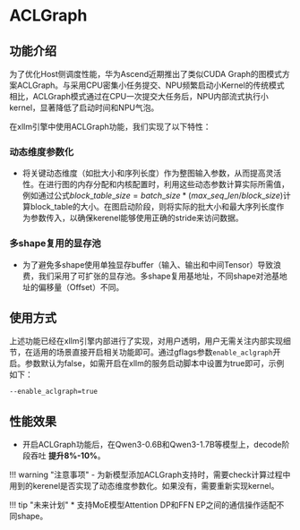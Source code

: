 # ACLGraph


## 功能介绍

为了优化Host侧调度性能，华为Ascend近期推出了类似CUDA Graph的图模式方案ACLGraph。与采用CPU密集小任务提交、NPU频繁启动小Kernel的传统模式相比，ACLGraph模式通过在CPU一次提交大任务后，NPU内部流式执行小kernel，显著降低了启动时间和NPU气泡。

在xllm引擎中使用ACLGraph功能，我们实现了以下特性：
### 动态维度参数化
  - 将关键动态维度（如批大小和序列长度）作为整图输入参数，从而提高灵活性。在进行图的内存分配和内核配置时，利用这些动态参数计算实际所需值，例如通过公式$block\_table\_size = batch\_size * (max\_seq\_len / block\_size$)计算block_table的大小。在图启动阶段，则将实际的批大小和最大序列长度作为参数传入，以确保kerenel能够使用正确的stride来访问数据。

### 多shape复用的显存池
  - 为了避免多shape使用单独显存buffer（输入、输出和中间Tensor）导致浪费，我们采用了可扩张的显存池。多shape复用基地址，不同shape对池基地址的偏移量（Offset）不同。


## 使用方式

上述功能已经在xllm引擎内部进行了实现，对用户透明，用户无需关注内部实现细节，在适用的场景直接开启相关功能即可。通过gflags参数`enable_aclgraph`开启。参数默认为false，如需开启在xllm的服务启动脚本中设置为true即可，示例如下：
```shell
--enable_aclgraph=true
```


## 性能效果
- 开启ACLGraph功能后，在Qwen3-0.6B和Qwen3-1.7B等模型上，decode阶段吞吐 **提升8%-10%**。

!!! warning "注意事项"
    - 为新模型添加ACLGraph支持时，需要check计算过程中用到的kerenel是否实现了动态维度参数化。如果没有，需要重新实现kernel。

!!! tip "未来计划"
    * 支持MoE模型Attention DP和FFN EP之间的通信操作适配不同shape。
